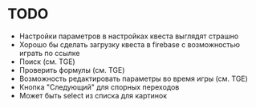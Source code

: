 # TODO

- Настройки параметров в настройках квеста выглядят страшно
- Хорошо бы сделать загрузку квеста в firebase с возможностью играть по ссылке
- Поиск (см. TGE)
- Проверить формулы (см. TGE)
- Возможность редактировать параметры во время игры (см. TGE)
- Кнопка "Следующий" для спорных переходов
- Может быть select из списка для картинок
